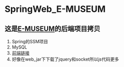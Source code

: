 # SpringWeb_E-MUSEUM
## 这是[E-MUSEUM]( http://1.15.222.76:5173/)的后端项目拷贝 
1. Spring的SSM项目     
2. MySQL
3. [前端链接](https://github.com/duringbug/E-MUSEUM.git)
4. 好像在web_jar下下载了jquery和socket所以js代码更多

    
